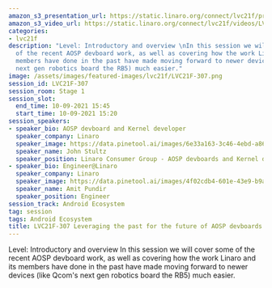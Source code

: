 ```yaml
---
amazon_s3_presentation_url: https://static.linaro.org/connect/lvc21f/presentations/LVC21F-307.pdf
amazon_s3_video_url: https://static.linaro.org/connect/lvc21f/videos/LVC21F-307.mp4
categories:
- lvc21f
description: "Level: Introductory and overview \nIn this session we will cover some
  of the recent AOSP devboard work, as well as covering how the work Linaro and its
  members have done in the past have made moving forward to newer devices (like Qcom's
  next gen robotics board the RB5) much easier."
image: /assets/images/featured-images/lvc21f/LVC21F-307.png
session_id: LVC21F-307
session_room: Stage 1
session_slot:
  end_time: 10-09-2021 15:45
  start_time: 10-09-2021 15:20
session_speakers:
- speaker_bio: AOSP devboard and Kernel developer
  speaker_company: Linaro
  speaker_image: https://data.pinetool.ai/images/6e33a163-3c46-4ebd-a865-4cccfea136b2.jpeg
  speaker_name: John Stultz
  speaker_position: Linaro Consumer Group - AOSP devboards and Kernel developer
- speaker_bio: Engineer@Linaro
  speaker_company: Linaro
  speaker_image: https://data.pinetool.ai/images/4f02cdb4-601e-43e9-b9ae-da0e2427e33f.jpeg
  speaker_name: Amit Pundir
  speaker_position: Engineer
session_track: Android Ecosystem
tag: session
tags: Android Ecosystem
title: LVC21F-307 Leveraging the past for the future of AOSP devboards
---
```


Level: Introductory and overview 
In this session we will cover some of the recent AOSP devboard work, as well as covering how the work Linaro and its members have done in the past have made moving forward to newer devices (like Qcom's next gen robotics board the RB5) much easier.